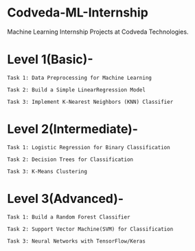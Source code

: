 # Codveda-ML-Internship
Machine Learning Internship Projects at Codveda Technologies.

# Level 1(Basic)-

    Task 1: Data Preprocessing for Machine Learning
   
    Task 2: Build a Simple LinearRegression Model
   
    Task 3: Implement K-Nearest Neighbors (KNN) Classifier
   
# Level 2(Intermediate)-

    Task 1: Logistic Regression for Binary Classification
   
    Task 2: Decision Trees for Classification
   
    Task 3: K-Means Clustering

# Level 3(Advanced)-

    Task 1: Build a Random Forest Classifier
   
    Task 2: Support Vector Machine(SVM) for Classification
   
    Task 3: Neural Networks with TensorFlow/Keras
